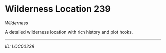 # Wilderness Location 239

*Wilderness*

A detailed wilderness location with rich history and plot hooks.

---
*ID: LOC00238*
